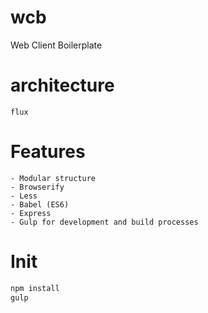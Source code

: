 # wcb
Web Client Boilerplate

# architecture
	flux

# Features
	- Modular structure
	- Browserify 
	- Less
	- Babel (ES6)
	- Express
	- Gulp for development and build processes


# Init

```sh
npm install
gulp
```
